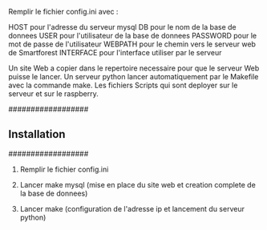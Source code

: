 

Remplir le fichier config.ini avec :

HOST pour l'adresse du serveur mysql
DB pour le nom de la base de donnees
USER pour l'utilisateur de la base de donnees
PASSWORD pour le mot de passe de l'utilisateur
WEBPATH pour le chemin vers le serveur web de Smartforest
INTERFACE pour l'interface utiliser par le serveur

Un site Web a copier dans le repertoire necessaire pour que le serveur Web puisse le lancer.
Un serveur python lancer automatiquement par le Makefile avec la commande make.
Les fichiers Scripts qui sont deployer sur le serveur et sur le raspberry.

##################
## Installation ##
##################

1) Remplir le fichier config.ini

2) Lancer make mysql (mise en place du site web et creation complete de la base de donnees)

3) Lancer make (configuration de l'adresse ip et lancement du serveur python)
